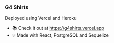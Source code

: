 ### G4 Shirts

Deployed using Vercel and Heroku

- 📚 Check it out at https://g4shirts.vercel.app
- 💡 Made with React, PostgreSQL and Sequelize
